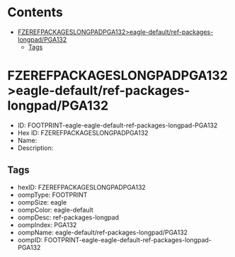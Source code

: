 



Contents
========

* [FZEREFPACKAGESLONGPADPGA132>eagle-default/ref-packages-longpad/PGA132](#fzerefpackageslongpadpga132eagle-defaultref-packages-longpadpga132)
	* [Tags](#tags)

# FZEREFPACKAGESLONGPADPGA132>eagle-default/ref-packages-longpad/PGA132

- ID: FOOTPRINT-eagle-eagle-default-ref-packages-longpad-PGA132
- Hex ID: FZEREFPACKAGESLONGPADPGA132
- Name: 
- Description: 

## Tags

- hexID: FZEREFPACKAGESLONGPADPGA132
- oompType: FOOTPRINT
- oompSize: eagle
- oompColor: eagle-default
- oompDesc: ref-packages-longpad
- oompIndex: PGA132
- oompName: eagle-default/ref-packages-longpad/PGA132
- oompID: FOOTPRINT-eagle-eagle-default-ref-packages-longpad-PGA132
